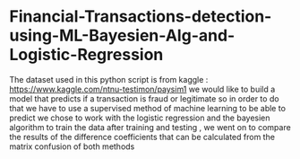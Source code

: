 # Financial-Transactions-detection-using-ML-Bayesien-Alg-and-Logistic-Regression
The dataset used in this python script is from kaggle : https://www.kaggle.com/ntnu-testimon/paysim1
we would like to build a model that predicts if a transaction is fraud or legitimate so in order to do that we have to use a supervised method of machine learning to be able to predict
we chose to work with the logistic regression and the bayesien algorithm to train the data 
after training and testing , we went on to compare the results of the difference coefficients that can be calculated from the matrix confusion of both methods

